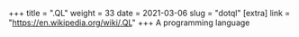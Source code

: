 +++
title = ".QL"
weight = 33
date = 2021-03-06
slug = "dotql"
[extra]
link = "https://en.wikipedia.org/wiki/.QL"
+++
A programming language

